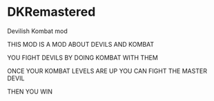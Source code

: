 # DKRemastered
Devilish Kombat mod

THIS MOD IS A MOD ABOUT DEVILS AND KOMBAT



YOU FIGHT DEVILS BY DOING KOMBAT WITH THEM




ONCE YOUR KOMBAT LEVELS ARE UP YOU CAN FIGHT THE MASTER DEVIL 



THEN YOU WIN
